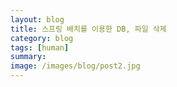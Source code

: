 ```yaml
---
layout: blog
title: 스프링 배치를 이용한 DB, 파일 삭제
category: blog
tags: [human]  
summary:
image: /images/blog/post2.jpg
---
```


